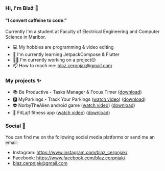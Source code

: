 ### Hi, I'm Blaž 👋

#### "I convert caffeine to code."

Currently I'm a student at Faculty of Electrical Engineering and Computer Science in Maribor.

- 💻 My hobbies are programming & video editing
- 📖 I'm currently learning JetpackCompose & Flutter
- 👨‍💻 I'm currently working on a project😉
- 📫 How to reach me: blaz.cerpnjak@gmail.com

### My projects ✨

- 📚 Be Productive - Tasks Manager & Focus Timer ([download](https://play.google.com/store/apps/details?id=com.blazc.beproductive))
- :parking: MyParkings - Track Your Parkings ([watch video](https://www.youtube.com/watch?v=vIINvSmjVFQ)) ([download](https://play.google.com/store/apps/details?id=com.bc.myparkings))
- 👽 NorbyTheAlien android game ([watch video](https://www.youtube.com/watch?v=zE656Sn_4AQ)) ([download](https://play.google.com/store/apps/details?id=com.blazc.NorbyTheAlien))
- 🍎 FitLajf fitness app ([watch video](https://www.youtube.com/watch?v=5YENHYN3NoE)) ([download](https://play.google.com/store/apps/details?id=com.blazc.fitapp))

### Social 📱

You can find me on the following social media platforms or send me an email:
- Instagram: https://www.instagram.com/blaz_cerpnjak/
- Facebook: https://www.facebook.com/blaz.cerpnjak/
- blaz.cerpnjak@gmail.com

<!--
**blaz-cerpnjak/blaz-cerpnjak** is a ✨ _special_ ✨ repository because its `README.md` (this file) appears on your GitHub profile.

Here are some ideas to get you started:

- 🔭 I’m currently working on ...
- 🌱 I’m currently learning ...
- 👯 I’m looking to collaborate on ...
- 🤔 I’m looking for help with ...
- 💬 Ask me about ...
- 📫 How to reach me: ...
- 😄 Pronouns: ...
- ⚡ Fun fact: ...
-->
